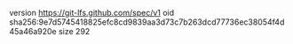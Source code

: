 version https://git-lfs.github.com/spec/v1
oid sha256:9e7d5745418825efc8cd9839aa3d73c7b263dcd77736ec38054f4d45a46a920e
size 292
